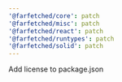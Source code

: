 ```yaml
---
'@farfetched/core': patch
'@farfetched/misc': patch
'@farfetched/react': patch
'@farfetched/runtypes': patch
'@farfetched/solid': patch
---
```


Add license to package.json
